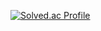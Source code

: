 
[![Solved.ac Profile](http://mazassumnida.wtf/api/v2/generate_badge?boj=ljg7234)](https://solved.ac/ljg7234/) 


